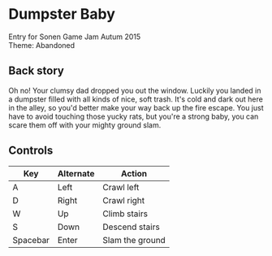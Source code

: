 # Dumpster Baby

Entry for Sonen Game Jam Autum 2015  
Theme: Abandoned

## Back story

Oh no! Your clumsy dad dropped you out the window.
Luckily you landed in a dumpster filled with all kinds of nice, soft trash.
It's cold and dark out here in the alley, so you'd better make your way back up the fire escape.
You just have to avoid touching those yucky rats, but you're a strong baby,
you can scare them off with your mighty ground slam.

## Controls

Key       | Alternate | Action
----------|-----------|--------
 A        | Left      | Crawl left
 D        | Right     | Crawl right
 W        | Up        | Climb stairs
 S        | Down      | Descend stairs
 Spacebar | Enter     | Slam the ground
